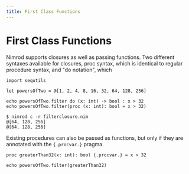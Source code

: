 ```yaml
---
title: First Class Functions
---
```


# First Class Functions

Nimrod supports closures as well as passing functions. Two different syntaxes available for closures, proc syntax, which is identical to regular procedure syntax, and "do notation", which 

``` nimrod
import sequtils

let powersOfTwo = @[1, 2, 4, 8, 16, 32, 64, 128, 256]

echo powersOfTwo.filter do (x: int) -> bool : x > 32
echo powersOfTwo.filter(proc (x: int): bool = x > 32)
```
``` console
$ nimrod c -r filterclosure.nim
@[64, 128, 256]
@[64, 128, 256]
```

Existing procedures can also be passed as functions, but only if they are annotated with the `{.procvar.}` pragma.

``` nimrod
proc greaterThan32(x: int): bool {.procvar.} = x > 32

echo powersOfTwo.filter(greaterThan32)
```